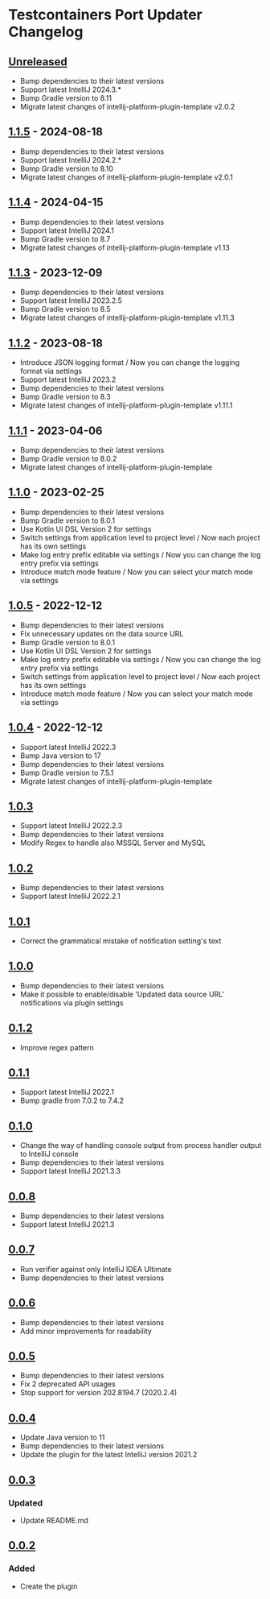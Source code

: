# Testcontainers Port Updater Changelog

## [Unreleased]
- Bump dependencies to their latest versions
- Support latest IntelliJ 2024.3.*
- Bump Gradle version to 8.11
- Migrate latest changes of intellij-platform-plugin-template v2.0.2

## [1.1.5] - 2024-08-18

- Bump dependencies to their latest versions
- Support latest IntelliJ 2024.2.*
- Bump Gradle version to 8.10
- Migrate latest changes of intellij-platform-plugin-template v2.0.1

## [1.1.4] - 2024-04-15

- Bump dependencies to their latest versions
- Support latest IntelliJ 2024.1
- Bump Gradle version to 8.7
- Migrate latest changes of intellij-platform-plugin-template v1.13

## [1.1.3] - 2023-12-09

- Bump dependencies to their latest versions
- Support latest IntelliJ 2023.2.5
- Bump Gradle version to 8.5
- Migrate latest changes of intellij-platform-plugin-template v1.11.3

## [1.1.2] - 2023-08-18

- Introduce JSON logging format / Now you can change the logging format via settings
- Support latest IntelliJ 2023.2
- Bump dependencies to their latest versions
- Bump Gradle version to 8.3
- Migrate latest changes of intellij-platform-plugin-template v1.11.1

## [1.1.1] - 2023-04-06

- Bump dependencies to their latest versions
- Bump Gradle version to 8.0.2
- Migrate latest changes of intellij-platform-plugin-template

## [1.1.0] - 2023-02-25

- Bump dependencies to their latest versions
- Bump Gradle version to 8.0.1
- Use Kotlin UI DSL Version 2 for settings
- Switch settings from application level to project level / Now each project has its own settings
- Make log entry prefix editable via settings / Now you can change the log entry prefix via settings
- Introduce match mode feature / Now you can select your match mode via settings

## [1.0.5] - 2022-12-12

- Bump dependencies to their latest versions
- Fix unnecessary updates on the data source URL
- Bump Gradle version to 8.0.1
- Use Kotlin UI DSL Version 2 for settings
- Make log entry prefix editable via settings / Now you can change the log entry prefix via settings
- Switch settings from application level to project level / Now each project has its own settings
- Introduce match mode feature / Now you can select your match mode via settings

## [1.0.4] - 2022-12-12

- Support latest IntelliJ 2022.3
- Bump Java version to 17
- Bump dependencies to their latest versions
- Bump Gradle version to 7.5.1
- Migrate latest changes of intellij-platform-plugin-template

## [1.0.3]

- Support latest IntelliJ 2022.2.3
- Bump dependencies to their latest versions
- Modify Regex to handle also MSSQL Server and MySQL

## [1.0.2]

- Bump dependencies to their latest versions
- Support latest IntelliJ 2022.2.1

## [1.0.1]

- Correct the grammatical mistake of notification setting's text

## [1.0.0]

- Bump dependencies to their latest versions
- Make it possible to enable/disable 'Updated data source URL' notifications via plugin settings

## [0.1.2]

- Improve regex pattern

## [0.1.1]

- Support latest IntelliJ 2022.1
- Bump gradle from 7.0.2 to 7.4.2

## [0.1.0]

- Change the way of handling console output from process handler output to IntelliJ console
- Bump dependencies to their latest versions
- Support latest IntelliJ 2021.3.3

## [0.0.8]

- Bump dependencies to their latest versions
- Support latest IntelliJ 2021.3

## [0.0.7]

- Run verifier against only IntelliJ IDEA Ultimate
- Bump dependencies to their latest versions

## [0.0.6]

- Bump dependencies to their latest versions
- Add minor improvements for readability

## [0.0.5]

- Bump dependencies to their latest versions
- Fix 2 deprecated API usages
- Stop support for version 202.8194.7 (2020.2.4)

## [0.0.4]

- Update Java version to 11
- Bump dependencies to their latest versions
- Update the plugin for the latest IntelliJ version 2021.2

## [0.0.3]

### Updated

- Update README.md

## [0.0.2]

### Added

- Create the plugin

[Unreleased]: https://github.com/yusufugurozbek/testcontainers-port-updater/compare/v1.1.5...HEAD
[1.1.5]: https://github.com/yusufugurozbek/testcontainers-port-updater/compare/v1.1.4...v1.1.5
[1.1.4]: https://github.com/yusufugurozbek/testcontainers-port-updater/compare/v1.1.3...v1.1.4
[1.1.3]: https://github.com/yusufugurozbek/testcontainers-port-updater/compare/v1.1.2...v1.1.3
[1.1.2]: https://github.com/yusufugurozbek/testcontainers-port-updater/compare/v1.1.1...v1.1.2
[1.1.1]: https://github.com/yusufugurozbek/testcontainers-port-updater/compare/v1.1.0...v1.1.1
[1.1.0]: https://github.com/yusufugurozbek/testcontainers-port-updater/compare/v1.0.5...v1.1.0
[1.0.5]: https://github.com/yusufugurozbek/testcontainers-port-updater/compare/v1.0.4...v1.0.5
[1.0.4]: https://github.com/yusufugurozbek/testcontainers-port-updater/compare/v1.0.3...v1.0.4
[1.0.3]: https://github.com/yusufugurozbek/testcontainers-port-updater/compare/v1.0.2...v1.0.3
[1.0.2]: https://github.com/yusufugurozbek/testcontainers-port-updater/compare/v1.0.1...v1.0.2
[1.0.1]: https://github.com/yusufugurozbek/testcontainers-port-updater/compare/v1.0.0...v1.0.1
[1.0.0]: https://github.com/yusufugurozbek/testcontainers-port-updater/compare/v0.1.2...v1.0.0
[0.1.2]: https://github.com/yusufugurozbek/testcontainers-port-updater/compare/v0.1.1...v0.1.2
[0.1.1]: https://github.com/yusufugurozbek/testcontainers-port-updater/compare/v0.1.0...v0.1.1
[0.1.0]: https://github.com/yusufugurozbek/testcontainers-port-updater/compare/v0.0.8...v0.1.0
[0.0.8]: https://github.com/yusufugurozbek/testcontainers-port-updater/compare/v0.0.7...v0.0.8
[0.0.7]: https://github.com/yusufugurozbek/testcontainers-port-updater/compare/v0.0.6...v0.0.7
[0.0.6]: https://github.com/yusufugurozbek/testcontainers-port-updater/compare/v0.0.5...v0.0.6
[0.0.5]: https://github.com/yusufugurozbek/testcontainers-port-updater/compare/v0.0.4...v0.0.5
[0.0.4]: https://github.com/yusufugurozbek/testcontainers-port-updater/compare/v0.0.3...v0.0.4
[0.0.3]: https://github.com/yusufugurozbek/testcontainers-port-updater/compare/v0.0.2...v0.0.3
[0.0.2]: https://github.com/yusufugurozbek/testcontainers-port-updater/commits/v0.0.2
